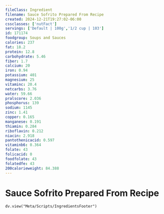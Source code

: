 ```yaml
---
fileClass: Ingredient
filename: Sauce Sofrito Prepared From Recipe
created: 2024-12-21T19:27:02-06:00
cssclasses: ['nutFact']
servings: ['Default | 100g','1/2 cup | 103']
id: 171174
foodgroup: Soups and Sauces
calories: 237
fat: 18.2
protein: 12.8
carbohydrate: 5.46
fiber: 1.7
calcium: 20
iron: 0.94
potassium: 401
magnesium: 25
vitaminc: 20.4
netcarbs: 3.76
water: 59.66
pralscore: 2.036
phosphorus: 139
sodium: 1145
zinc: 1.41
copper: 0.165
manganese: 0.191
thiamin: 0.284
riboflavin: 0.212
niacin: 2.918
pantothenicacid: 0.597
vitaminb6: 0.364
folate: 43
folicacid: 0
foodfolate: 43
folatedfe: 43
200calorieweight: 84.388
---
```


# Sauce Sofrito Prepared From Recipe

```dataviewjs
dv.view("Meta/Scripts/IngredientsFooter")
```